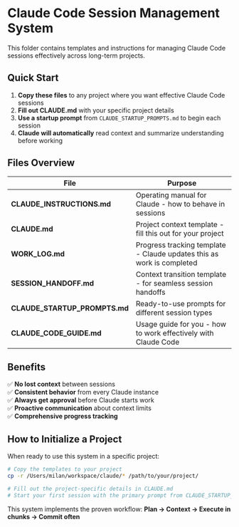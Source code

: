 # Claude Code Session Management System

This folder contains templates and instructions for managing Claude Code sessions effectively across long-term projects.

## Quick Start

1. **Copy these files** to any project where you want effective Claude Code sessions
2. **Fill out CLAUDE.md** with your specific project details
3. **Use a startup prompt** from `CLAUDE_STARTUP_PROMPTS.md` to begin each session
4. **Claude will automatically** read context and summarize understanding before working

## Files Overview

| File | Purpose |
|------|---------|
| **CLAUDE_INSTRUCTIONS.md** | Operating manual for Claude - how to behave in sessions |
| **CLAUDE.md** | Project context template - fill this out for your project |
| **WORK_LOG.md** | Progress tracking template - Claude updates this as work is completed |
| **SESSION_HANDOFF.md** | Context transition template - for seamless session handoffs |
| **CLAUDE_STARTUP_PROMPTS.md** | Ready-to-use prompts for different session types |
| **CLAUDE_CODE_GUIDE.md** | Usage guide for you - how to work effectively with Claude Code |

## Benefits

✅ **No lost context** between sessions  
✅ **Consistent behavior** from every Claude instance  
✅ **Always get approval** before Claude starts work  
✅ **Proactive communication** about context limits  
✅ **Comprehensive progress tracking**

## How to Initialize a Project

When ready to use this system in a specific project:

```bash
# Copy the templates to your project
cp -r /Users/milan/workspace/claude/* /path/to/your/project/

# Fill out the project-specific details in CLAUDE.md
# Start your first session with the primary prompt from CLAUDE_STARTUP_PROMPTS.md
```

This system implements the proven workflow: **Plan → Context → Execute in chunks → Commit often**